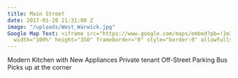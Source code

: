 ```yaml
---
title: Main Street
date: 2017-01-28 21:31:00 Z
image: "/uploads/West_Warwick.jpg"
Google Map Text: <iframe src="https://www.google.com/maps/embed?pb=!1m18!1m12!1m3!1d2979.530876894463!2d-71.522661!3d41.687473999999995!2m3!1f0!2f0!3f0!3m2!1i1024!2i768!4f13.1!3m3!1m2!1s0x89e44b1e5cceb60b%3A0xc94938b42b3039bc!2s1639+Main+St%2C+West+Warwick%2C+RI+02893!5e0!3m2!1sen!2sus!4v1485639151296"
  width="100%" height="350" frameborder="0" style="border:0" allowfullscreen></iframe>
---
```


Modern Kitchen with New Appliances
Private tenant Off-Street Parking
Bus Picks up at the corner